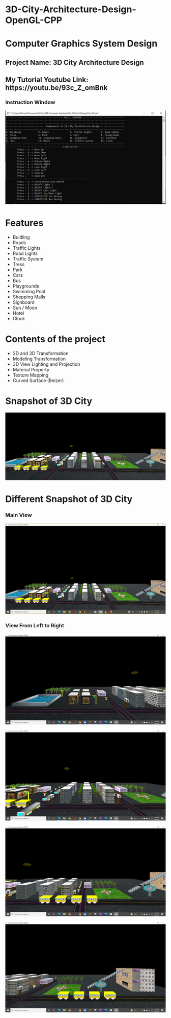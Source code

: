 # 3D-City-Architecture-Design-OpenGL-CPP
<h1>Computer Graphics System Design</h1>

<h2>Project Name: 3D City Architecture Design</h2>
<h2>My Tutorial Youtube Link: https://youtu.be/93c_Z_omBnk</h2>

<h3>Instruction Window </h3>

![alt text](https://github.com/FaisalAhmedBijoy/3D-City-Architecture-Design-OpenGL-CPP/blob/main/imageReadMe/3d%20city%20instruction.PNG)

<h1>Features</h1>

- Buidling
- Roads
- Traffic Lights
- Road Lights
- Traffic System
- Tress
- Park
- Cars
- Bus
- Playgrounds
- Swimming Pool
- Shopping Malls
- Signboard
- Sun / Moon
- Hotel
- Clock

<h1>Contents of the project</h1>

- 2D and 3D Transformation
- Modeling Transformation
- 3D View Lighting and Projection
- Material Property
- Texture Mapping
- Curved Surface (Beizer)

<h1>Snapshot of 3D City</h1>

![alt text](https://github.com/FaisalAhmedBijoy/3D-City-Architecture-Design-OpenGL-CPP/blob/main/imageReadMe/3d%20city.PNG)

<h1>Different Snapshot of 3D City</h1>

<h3>Main View</h3>

![alt text](https://github.com/FaisalAhmedBijoy/3D-City-Architecture-Design-OpenGL-CPP/blob/main/imageReadMe/Screenshot%20(340).png)

<h3>View From Left to Right</h3>

![alt text](https://github.com/FaisalAhmedBijoy/3D-City-Architecture-Design-OpenGL-CPP/blob/main/imageReadMe/Screenshot%20(342).png)

![alt text](https://github.com/FaisalAhmedBijoy/3D-City-Architecture-Design-OpenGL-CPP/blob/main/imageReadMe/Screenshot%20(343).png)

![alt text](https://github.com/FaisalAhmedBijoy/3D-City-Architecture-Design-OpenGL-CPP/blob/main/imageReadMe/Screenshot%20(344).png)

![alt text](https://github.com/FaisalAhmedBijoy/3D-City-Architecture-Design-OpenGL-CPP/blob/main/imageReadMe/Screenshot%20(345).png)
